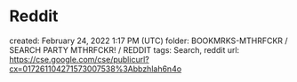 # Reddit

created: February 24, 2022 1:17 PM (UTC)
folder: BOOKMRKS-MTHRFCKR / SEARCH PARTY MTHRFCKR! / REDDIT
tags: Search, reddit
url: https://cse.google.com/cse/publicurl?cx=017261104271573007538%3Abbzhlah6n4o